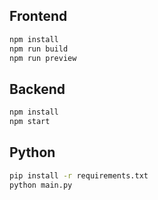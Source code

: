 ## Frontend

```sh
npm install
npm run build
npm run preview
```

## Backend

```sh
npm install
npm start
```

## Python

```sh
pip install -r requirements.txt
python main.py
```
